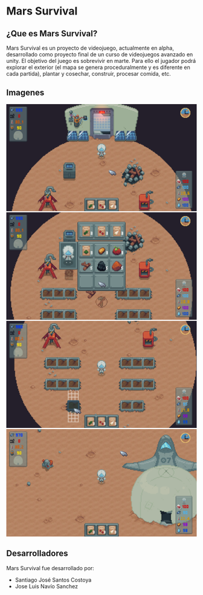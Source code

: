 # Mars Survival

## ¿Que es Mars Survival?

Mars Survival es un proyecto de videojuego, actualmente en alpha, desarrollado como proyecto final de un curso de videojuegos avanzado en unity. El objetivo del juego es sobrevivir en marte. Para ello el jugador podrá explorar el exterior (el mapa se genera proceduralmente y es diferente en cada partida), plantar y cosechar, construir, procesar comida, etc.

## Imagenes

![Captura 1](/Screenshot1.png?raw=true)
![Captura 2](/Screenshot2.png?raw=true)
![Captura 3](/Screenshot3.png?raw=true)
![Captura 4](/Screenshot4.png?raw=true)

## Desarrolladores
Mars Survival fue desarrollado por:
- Santiago José Santos Costoya
- Jose Luis Navío Sanchez